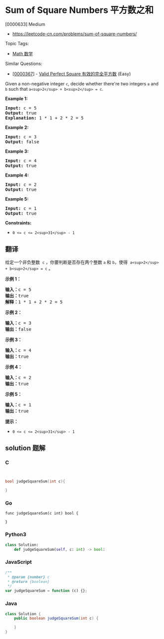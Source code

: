 # Sum of Square Numbers 平方数之和

[0000633] Medium

- https://leetcode-cn.com/problems/sum-of-square-numbers/

Topic Tags:

- [Math 数学](https://leetcode-cn.com/tag/math/)

Similar Questions:

- [[0000367](https://leetcode-cn.com/problems/valid-perfect-square/)] - [Valid Perfect Square 有效的完全平方数](./0000367.valid-perfect-square.md) (Easy)

Given a non-negative integer `c`, decide whether there're two integers `a` and `b` such that `a<sup>2</sup> + b<sup>2</sup> = c`.

**Example 1:**

<pre><strong>Input:</strong> c = 5
<strong>Output:</strong> true
<strong>Explanation:</strong> 1 * 1 + 2 * 2 = 5
</pre>

**Example 2:**

<pre><strong>Input:</strong> c = 3
<strong>Output:</strong> false
</pre>

**Example 3:**

<pre><strong>Input:</strong> c = 4
<strong>Output:</strong> true
</pre>

**Example 4:**

<pre><strong>Input:</strong> c = 2
<strong>Output:</strong> true
</pre>

**Example 5:**

<pre><strong>Input:</strong> c = 1
<strong>Output:</strong> true
</pre>

**Constraints:**

- `0 <= c <= 2<sup>31</sup> - 1`

## 翻译

给定一个非负整数  `c` ，你要判断是否存在两个整数 `a` 和 `b`，使得  `a<sup>2</sup> + b<sup>2</sup> = c` 。

**示例 1：**

<pre><strong>输入：</strong>c = 5
<strong>输出：</strong>true
<strong>解释：</strong>1 * 1 + 2 * 2 = 5
</pre>

**示例 2：**

<pre><strong>输入：</strong>c = 3
<strong>输出：</strong>false
</pre>

**示例 3：**

<pre><strong>输入：</strong>c = 4
<strong>输出：</strong>true
</pre>

**示例 4：**

<pre><strong>输入：</strong>c = 2
<strong>输出：</strong>true
</pre>

**示例 5：**

<pre><strong>输入：</strong>c = 1
<strong>输出：</strong>true</pre>

**提示：**

- `0 <= c <= 2<sup>31</sup> - 1`

## solution 题解

### C

```c


bool judgeSquareSum(int c){

}
```

### Go

```golang
func judgeSquareSum(c int) bool {

}
```

### Python3

```python
class Solution:
    def judgeSquareSum(self, c: int) -> bool:
```

### JavaScript

```javascript
/**
 * @param {number} c
 * @return {boolean}
 */
var judgeSquareSum = function (c) {};
```

### Java

```java
class Solution {
    public boolean judgeSquareSum(int c) {

    }
}
```
